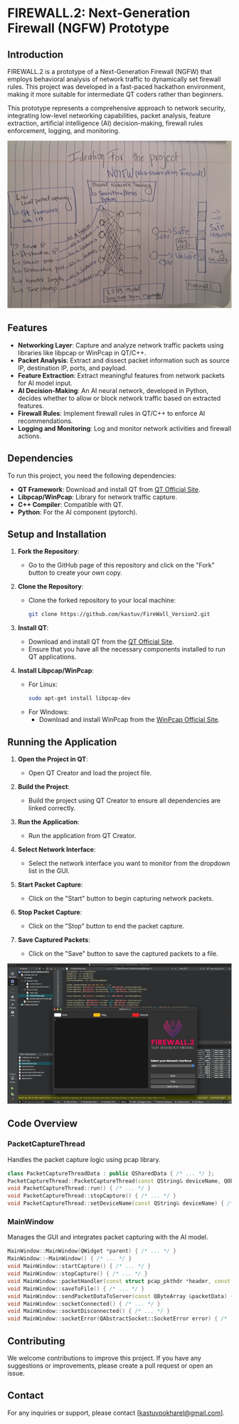 # FIREWALL.2: Next-Generation Firewall (NGFW) Prototype

## Introduction

FIREWALL.2 is a prototype of a Next-Generation Firewall (NGFW) that employs behavioral analysis of network traffic to dynamically set firewall rules. This project was developed in a fast-paced hackathon environment, making it more suitable for intermediate QT coders rather than beginners. 

This prototype represents a comprehensive approach to network security, integrating low-level networking capabilities, packet analysis, feature extraction, artificial intelligence (AI) decision-making, firewall rules enforcement, logging, and monitoring.

![Flow](flow.png)

## Features

- **Networking Layer**: Capture and analyze network traffic packets using libraries like libpcap or WinPcap in QT/C++.
- **Packet Analysis**: Extract and dissect packet information such as source IP, destination IP, ports, and payload.
- **Feature Extraction**: Extract meaningful features from network packets for AI model input.
- **AI Decision-Making**: An AI neural network, developed in Python, decides whether to allow or block network traffic based on extracted features.
- **Firewall Rules**: Implement firewall rules in QT/C++ to enforce AI recommendations.
- **Logging and Monitoring**: Log and monitor network activities and firewall actions.

## Dependencies

To run this project, you need the following dependencies:

- **QT Framework**: Download and install QT from [QT Official Site](https://www.qt.io/download).
- **Libpcap/WinPcap**: Library for network traffic capture.
- **C++ Compiler**: Compatible with QT.
- **Python**: For the AI component (pytorch).

## Setup and Installation

1. **Fork the Repository**:
   - Go to the GitHub page of this repository and click on the "Fork" button to create your own copy.

2. **Clone the Repository**:
   - Clone the forked repository to your local machine:
     ```sh
     git clone https://github.com/kastuv/FireWall_Version2.git
     ```

3. **Install QT**:
   - Download and install QT from the [QT Official Site](https://www.qt.io/download).
   - Ensure that you have all the necessary components installed to run QT applications.

4. **Install Libpcap/WinPcap**:
   - For Linux:
     ```sh
     sudo apt-get install libpcap-dev
     ```
   - For Windows:
     - Download and install WinPcap from the [WinPcap Official Site](https://www.winpcap.org/).

## Running the Application

1. **Open the Project in QT**:
   - Open QT Creator and load the project file.

2. **Build the Project**:
   - Build the project using QT Creator to ensure all dependencies are linked correctly.

3. **Run the Application**:
   - Run the application from QT Creator.

4. **Select Network Interface**:
   - Select the network interface you want to monitor from the dropdown list in the GUI.

5. **Start Packet Capture**:
   - Click on the "Start" button to begin capturing network packets.

6. **Stop Packet Capture**:
   - Click on the "Stop" button to end the packet capture.

7. **Save Captured Packets**:
   - Click on the "Save" button to save the captured packets to a file.

![GUI](frontEnd.jpeg)

## Code Overview

### PacketCaptureThread

Handles the packet capture logic using pcap library.

```cpp
class PacketCaptureThreadData : public QSharedData { /* ... */ };
PacketCaptureThread::PacketCaptureThread(const QString& deviceName, QObject* parent) { /* ... */ }
void PacketCaptureThread::run() { /* ... */ }
void PacketCaptureThread::stopCapture() { /* ... */ }
void PacketCaptureThread::setDeviceName(const QString& deviceName) { /* ... */ }
```

### MainWindow

Manages the GUI and integrates packet capturing with the AI model.

```cpp
MainWindow::MainWindow(QWidget *parent) { /* ... */ }
MainWindow::~MainWindow() { /* ... */ }
void MainWindow::startCapture() { /* ... */ }
void MainWindow::stopCapture() { /* ... */ }
void MainWindow::packetHandler(const struct pcap_pkthdr *header, const u_char *packetData) { /* ... */ }
void MainWindow::saveToFile() { /* ... */ }
void MainWindow::sendPacketDataToServer(const QByteArray &packetData) { /* ... */ }
void MainWindow::socketConnected() { /* ... */ }
void MainWindow::socketDisconnected() { /* ... */ }
void MainWindow::socketError(QAbstractSocket::SocketError error) { /* ... */ }
```

## Contributing

We welcome contributions to improve this project. If you have any suggestions or improvements, please create a pull request or open an issue.

## Contact

For any inquiries or support, please contact [kastuvpokharel@gmail.com].
